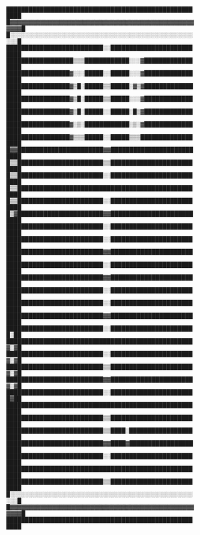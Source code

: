 
██████████████████████████████████████████████████████
█▓▓▓▓▓▓▓▓▓▓▓▓▓▓▓▓▓▓▓▓▓▓▓▓▓▓▓▓▓▓▓▓▓▓▓▓▓▓▓▓▓▓▓▓▓▓▓▓▓▓▓▓█
█░░░░░░░░░░░░░░░░░░░░░░░░░░░░░░░░░░░░░░░░░░░░░░░░░░░░█
██████████████████████████░░██████████████████████████
██████████████████▒▒▒████████████░░░▓█████████████████
█████████████████▓░░░█████░░█████░░░▓█████████████████
█████████████████▓▒█░█████▒▒█████░▓▒▓█████████████████
█████████████████▓▒█░█████▒▒█████░░░▓█████████████████
█████████████████▓▒█░█████░░█████░█▒▓█████████████████
█████████████████▓░▒░████████████░▒░▓█████████████████
█████████████████▓▒▒▒█████░░█████▒▒▒██████████████████
█▓▓███████████████████████▓▓██████████████████████████
█▒▒███████████████████████▒▒██████████████████████████
█▒▒███████████████████████░░██████████████████████████
█▒▒███████████████████████████████████████████████████
█▒▒███████████████████████░░██████████████████████████
█▒▓███████████████████████▓▓██████████████████████████
██████████████████████████░░██████████████████████████
██████████████████████████░░██████████████████████████
██████████████████████████▓▓██████████████████████████
██████████████████████████░░██████████████████████████
██████████████████████████▓▓██████████████████████████
██████████████████████████░░██████████████████████████
██████████████████████████░░██████████████████████████
██████████████████████████▓▓██████████████████████████
██████████████████████████░░███████████████████████░██
██████████████████████████████████████████████████▓░▓█
██████████████████████████░░██████████████████████▓░▓█
██████████████████████████▒▒██████████████████████▓░▓█
██████████████████████████▓▓██████████████████████▓░▓█
██████████████████████████░░███████████████████████▓██
██████████████████████████████████████████████████████
██████████████████████████▒▒██████████████████████████
██████████████████████████▒▒████░█████████████████████
██████████████████████████▓▓████▓█████████████████████
██████████████████████████░░██████████████████████████
██████████████████████████████████████████████████████
██████████████████████████▒▒██████████████████████████
█░░░░░░░░░░░░░░░░░░░░░░░░░░░░░░░░░░░░░░░░░░░░░░░░░░░░█
█▓▓▓▓▓▓▓▓▓▓▓▓▓▓▓▓▓▓▓▓▓▓▓▓▓▓▓▓▓▓▓▓▓▓▓▓▓▓▓▓▓▓▓▓▓▓▓▓▓▓▓▓█
██████████████████████████████████████████████████████
